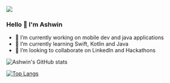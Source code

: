 ![](https://komarev.com/ghpvc/?username=ashwinproject&label=PROFILE+VIEWS)

### Hello 👋 I'm Ashwin

- 🔭 I’m currently working on mobile dev and java applications
- 🌱 I’m currently learning Swift, Kotlin and Java
- 👯 I’m looking to collaborate on LinkedIn and Hackathons

![Ashwin's GitHub stats](https://github-readme-stats.vercel.app/api?username=ashwinproject&show_icons=true&theme=transparent)

[![Top Langs](https://github-readme-stats.vercel.app/api/top-langs/?username=ashwinproject&count_private=true&layout=compact&theme=dracula)](https://github.com/anuraghazra/github-readme-stats)

